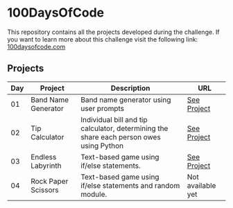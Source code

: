# 100DaysOfCode

This repository contains all the projects developed during the challenge. If you want to learn more about this challenge visit the following link: [100daysofcode.com](https://www.100daysofcode.com/)

## Projects

| Day | Project             | Description                                                                             | URL                                             |
| --- | ------------------- | --------------------------------------------------------------------------------------- | ----------------------------------------------- |
| 01  | Band Name Generator | Band name generator using user prompts                                                  | [See Project](https://onlinegdb.com/QsWi1SnNT9) |
| 02  | Tip Calculator      | Individual bill and tip calculator, determining the share each person owes using Python | [See Project](https://onlinegdb.com/CdldG0K2s)  |
| 03  | Endless Labyrinth   | Text-based game using if/else statements.                                               | [See Project](https://onlinegdb.com/btqAVZJuF)  |
| 04  | Rock Paper Scissors | Text-based game using if/else statements and random module.                             | Not available yet                               |
